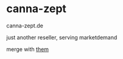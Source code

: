 # canna-zept
canna-zept.de

just another reseller, serving marketdemand

merge with [them](https://cannazept.de/15c42-web-agency-gb-about-us/)
